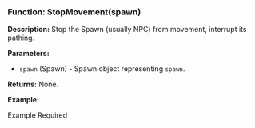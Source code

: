 ### Function: StopMovement(spawn)

**Description:**
Stop the Spawn (usually NPC) from movement, interrupt its pathing.

**Parameters:**
- `spawn` (Spawn) - Spawn object representing `spawn`.

**Returns:** None.

**Example:**

Example Required
